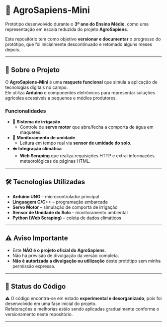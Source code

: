 # 🌱 AgroSapiens-Mini

Protótipo desenvolvido durante o **3º ano do Ensino Médio**, como uma representação em escala reduzida do projeto **AgroSapiens**.  

Este repositório tem como objetivo **versionar e documentar** o progresso do protótipo, que foi inicialmente descontinuado e retomado alguns meses depois.

---

## 📌 Sobre o Projeto

O **AgroSapiens-Mini** é uma **maquete funcional** que simula a aplicação de tecnologias digitais no campo.  
Ele utiliza **Arduino** e componentes eletrônicos para representar soluções agrícolas acessíveis a pequenos e médios produtores.  

### Funcionalidades
- 🚰 **Sistema de irrigação**  
  - Controle de **servo motor** que abre/fecha a comporta de água em maquetes.
- 🌱 **Monitoramento de umidade**  
  - Leitura em tempo real via **sensor de umidade do solo**.
- ☁️ **Integração climática**  
  - **Web Scraping** que realiza requisições HTTP e extrai informações meteorológicas de páginas HTML.

---

## 🛠️ Tecnologias Utilizadas

- **Arduino UNO** – microcontrolador principal  
- **Linguagem C/C++** – programação embarcada  
- **Servo Motor** – simulação de comporta de irrigação  
- **Sensor de Umidade do Solo** – monitoramento ambiental  
- **Python (Web Scraping)** – coleta de dados climáticos  

---

## ⚠️ Aviso Importante

- Este **NÃO é o projeto oficial do AgroSapiens**.  
- Não há previsão de divulgação da versão completa.  
- **Não é autorizada a divulgação ou utilização** deste protótipo sem minha permissão expressa.  

---

## 📂 Status do Código

⚠️ O código encontra-se em estado **experimental e desorganizado**, pois foi desenvolvido em uma fase inicial do projeto.  
Refatorações e melhorias estão sendo aplicadas gradualmente conforme o versionamento neste repositório.  

---
